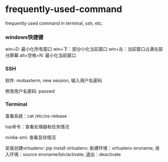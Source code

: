 # frequently-used-command
frequently used command in terminal, ssh, etc.

### windows快捷键
win+D: 最小化所有窗口
win+下：部分小化当前窗口
win+左：当前窗口占满左部分屏幕
alt+空格+N: 最小化当前窗口

### SSH
软件: mobaxterm, new session, 输入用户名密码

修改用户名密码: passwd

### Terminal
查看系统：cat /etc/os-release

top命令：查看处理器和任务情况

nvidia-smi: 查看显存情况

安装创建virtualenv: pip install virtualenv; 新建环境：virtualenv envname; 进入环境：source envname/bin/activate; 退出：deactivate

